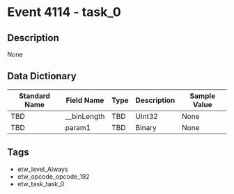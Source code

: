# Event 4114 - task_0

## Description
None

## Data Dictionary
|Standard Name|Field Name|Type|Description|Sample Value|
|---|---|---|---|---|
|TBD|__binLength|TBD|UInt32|None|None|
|TBD|param1|TBD|Binary|None|None|

## Tags
* etw_level_Always
* etw_opcode_opcode_192
* etw_task_task_0